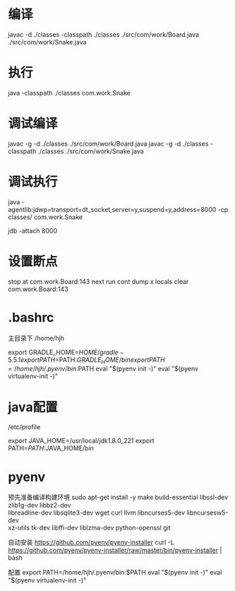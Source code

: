 编译
===
javac -d ./classes -classpath ./classes ./src/com/work/Board.java ./src/com/work/Snake.java

执行
===
java -classpath ./classes com.work.Snake

调试编译
======
javac -g -d ./classes ./src/com/work/Board.java
javac -g -d ./classes -classpath ./classes ./src/com/work/Snake.java

调试执行
======
java -agentlib:jdwp=transport=dt_socket,server=y,suspend=y,address=8000 -cp classes/ com.work.Snake

jdb -attach 8000 

设置断点
======
stop at com.work.Board:143
next
run
cont
dump x
locals
clear com.work.Board:143


.bashrc
=======
主目录下 /home/hjh

export GRADLE_HOME=$HOME/gradle-5.5.1
export PATH=$PATH:$GRADLE_HOME/bin
export PATH=/home/hjh/.pyenv/bin:$PATH
eval "$(pyenv init -)"
eval "$(pyenv virtualenv-init -)"

java配置
========
/etc/profile

export JAVA_HOME=/usr/local/jdk1.8.0_221
export PATH=$PATH:$JAVA_HOME/bin

pyenv
=====

预先准备编译构建环境
sudo apt-get install -y make build-essential libssl-dev zlib1g-dev libbz2-dev \
libreadline-dev libsqlite3-dev wget curl llvm libncurses5-dev libncursesw5-dev \
xz-utils tk-dev libffi-dev liblzma-dev python-openssl git

自动安装
https://github.com/pyenv/pyenv-installer
curl -L https://github.com/pyenv/pyenv-installer/raw/master/bin/pyenv-installer | bash

配置
export PATH=/home/hjh/.pyenv/bin:$PATH
eval "$(pyenv init -)"
eval "$(pyenv virtualenv-init -)"